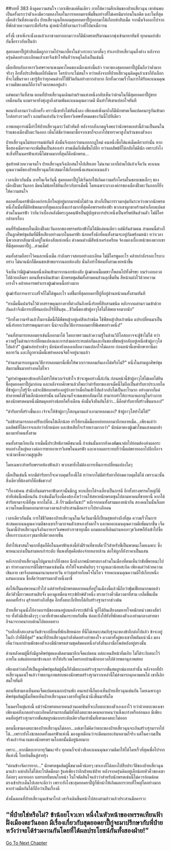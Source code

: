 ##บทที่ 383 ดึงดูดความสนใจ
เวลาเพียงแค่คืนเดียว ภายใต้ความฮึกเหิมของป๋ายเสี่ยวฉุน เขาค้นพบเป็นครั้งแรกว่าตัวเองมีความหลงใหลในการหลอมยาเพิ่มขึ้นอย่างที่ไม่เคยมีมาก่อนในอดีต และในที่สุดเมื่อเช้าวันที่สองมาถึง ป๋ายเสี่ยวฉุนก็หลอมสุดยอดยาปี้กู่ออกมาได้เกือบห้าสิบเม็ด จากนั้นจึงออกไปจากที่พักด้วยความกระตือรือร้น มุ่งหน้าไปยังลานกว้างที่ไปมาเมื่อวาน

ครั้งนี้ เขาเพิ่งจะนั่งลงแล้วเอาขวดยาออกมาวางก็มีนักพรตปริมาณมากพุ่งเข้ามาหาทันที ทุกคนแย่งชิงกันซื้อราวกับเป็นบ้า

สุดยอดยาปี้กู่ห้าสิบเม็ดถูกกวาดไปจนเกลี้ยงในช่วงระยะเวลาสั้นๆ ทำเอาป๋ายเสี่ยวฉุนอึ้งค้าง หลังจากครุ่นคิดอย่างละเอียดแล้วเขาจึงเข้าใจทันทีว่าเหตุใดถึงเป็นเช่นนี้

เมื่อเทียบกับอาหารวิเศษราคาแพงมหาโหดของเมืองแห่งนี้แล้ว ราคาของสุดยอดยาปี้กู่นั้นถือว่าต่ำมากจริงๆ อีกทั้งประสิทธิผลก็ยังดีมาก ใครบ้างจะไม่สนใจ ทว่าหลังจากที่ป๋ายเสี่ยวฉุนคิดดูแล้วเขาก็ยังเลือกที่จะไม่ขึ้นราคา เขารู้สึกว่าทุกคนต่างก็ใช้ชีวิตกันอย่างยากลำบาก อีกทั้งความเร็วในการได้รับคะแนนคุณความดีของตนก็ถือว่าเร็วมากพออยู่แล้ว

แต่พอมาวันที่สาม ตอนที่ป๋ายเสี่ยวฉุนเดินผ่านร้านแห่งหนึ่งกลับเห็นว่าด้านในก็มีสุดยอดยาปี้กู่ขายเหมือนกัน แถมราคายังพุ่งสูงถึงสามพันคะแนนคุณความดี นั่นทำให้เขาแปลกใจทันที

พอมาถึงลานกว้างอีกครั้ง คราวนี้เขายังไม่ทันนั่งลง เพียงแค่เพิ่งมาถึงก็มีนักพรตเจ็ดแปดคนกรูกันเข้ามาใกล้อย่างรวดเร็ว แถมยังแย่งกันว่าจะซื้อยาวิเศษทั้งหมดของวันนี้ไปทีเดียว

ภาพเหตุการณ์นี้ทำให้ป๋ายเสี่ยวฉุนระวังตัวทันที หลังจากสังเกตดูจึงพบว่านักพรตเหล่านี้ล้วนเป็นคนในร้านของเมืองฝั่งตะวันออก เห็นได้ชัดว่าพอมาซื้อจากเขาก็จะเอาไปขายราคาสูงในร้านของตัวเอง

ป๋ายเสี่ยวฉุนไม่สบอารมณ์ทันที ดังนั้นจึงบอกว่าตนออกกฎใหม่ คนหนึ่งซื้อได้แค่เม็ดเดียวเท่านั้น หากซื้อสองเม็ดราคาจะเพิ่มขึ้นเป็นสองเท่า สามเม็ดก็เพิ่มขึ้นไปอีก ทว่าผลลัพธ์ที่ได้กลับไม่ดีนัก เพราะยังไงซะสิ่งที่ในนครฟ้าแห่งนี้ไม่ขาดมากที่สุดก็คือนักพรต...

สุดท้ายด้วยความจนใจ ป๋ายเสี่ยวฉุนจึงเลิกสนใจไปเสียเลย ไม่นานเวลาก็ผ่านไปแล้วเจ็ดวัน คะแนนคุณความดีของป๋ายเสี่ยวฉุนก็สะสมมาได้เกือบหนึ่งแสนคะแนนแล้ว

เวลาเดียวกันนั้น ภายในเจ็ดวันนี้ สุดยอดยาปี้กู่ได้เริ่มก่อให้เกิดความครึกโครมในขอบเขตเล็กๆ ของเมืองฝั่งตะวันออก มีคนไม่น้อยได้ยินเกี่ยวกับยาเม็ดนี้ โดยเฉพาะบางองค์กรของเมืองฝั่งตะวันออกก็ยิ่งให้ความสนใจ

ตลอดทั้งนครฟ้ามีองคก์กรเล็กใหญ่อยู่มากมายนับไม่ถ้วน ต่างก็เป็นการรวมกลุ่มกันระหว่างพวกนักพรต หนึ่งในนั้นที่มีอิทธิพลมากที่สุดและแข็งแกร่งมากที่สุดคือพรรคท้องฟ้า พวกเขาผูกขาดร้านค้าเกือบแปดสส่วนในนครฟ้า ว่ากันว่าเบื้องหลังมีตระกูลคนฟ้าเป็นผู้บัญชาการประหนึ่งเป็นทรัพย์สินส่วนตัว ไม่มีใครกล้าหาเรื่อง

คนที่รับผิดชอบในเมืองฝั่งตะวันออกของพรรคท้องฟ้าไม่ได้มีแค่คนเดียว แต่มีกันสามคน สามคนนี้ต่างก็เป็นลูกศิษย์ชุดส้มที่มีชื่อเสียงอย่างมากในนครฟ้า น้อยครั้งนักที่คนทั้งสามจะอยู่กันพร้อมหน้า ทว่าเวลานี้พวกเขากลับมานั่งอยู่ในห้องลับแห่งหนึ่ง ต่างคนต่างมีสีหน้าเคร่งเครียด จ้องมองเบื้องหน้าของพวกเขาที่มีสุดยอดยาปี้กู่...สามเม็ด!

คนทั้งสามถือยาไว้คนละหนึ่งเม็ด กำลังตรวจสอบอย่างละเอียด ไม่มีใครพูดอะไร คล้ายกำลังรออะไรบางอย่าง ไม่นานนักก็มีคนขอเข้าพบจากนอกห้องลับ นั่นถึงทำให้คนทั้งสามเงยหน้าขึ้น

จึงเห็นว่ามีผู้เฒ่าคนหนึ่งเดินเข้ามาจากนอกห้องลับ ผู้เฒ่าคนนี้ผมขาวโพลนไปทั้งศีรษะ บนร่างอบอวลไปด้วยกลิ่นยา ตอนที่เขาเดินเข้ามา นักพรตชุดส้มทั้งสามคนล้วนลุกขึ้นยืน สีหน้าแฝงไว้ด้วยความเกรงใจ คล้ายเคารพยำเกรงผู้เฒ่าคนนี้อย่างมาก

ผู้เฒ่ารับการคารวะเสร็จก็ไม่ได้พูดอะไร แต่ชี้มาที่สุดยอดยาปี้กู่ที่อยู่ด้านหน้าคนทั้งสามทันที

“ยาเม็ดนี้แฝงเร้นไว้ด้วยสรรพคุณทางยาที่ต่างกันถึงหนึ่งร้อยยี่สิบสามชนิด หลังจากผสานรวมเข้าด้วยกันแล้วจึงมีการเปลี่ยนแปลงไร้ที่สิ้นสุด...ชีวิตนี้ของข้าผู้อาวุโสไม่ได้พบเจอมากนัก”

“อีกทั้งความจริงแล้วในยาเม็ดนี้ก็มีพืชหญ้าอยู่แค่สิบเก้าชนิด ใช้พืชหญ้าสิบเก้าชนิด แปรเปลี่ยนมาเป็นหนึ่งร้อยกว่าสรรพคุณทางยา นี่น่าจะเป็นวิธีการหลอมยาที่พิเศษอย่างหนึ่ง!”

“คนที่สามารถหลอมยาเช่นนี้ออกมาได้ โดยภาพรวมแล้วความรู้ในด้านวิถีโอสถอาจจะสู้ข้าไม่ได้ ทว่าความรู้ในด้านการเปลี่ยนแปลงและการส่งผลกระทบต่อกันและกันของพืชหญ้ากลับอยู่เหนือข้าผู้อาวุโสไปแล้ว!” ผู้เฒ่าเอ่ยปากช้าๆ นัยน์ตายังหลงเหลือความแปลกใจไม่คลาย ก่อนหน้านี้เขาศึกษายานี่มาหลายวัน และก็ถูกยาเม็ดนี้เขย่าคลอนจิตใจอยู่นานแล้ว

“ท่านสามารถอนุมานวิธีการหลอมยานี่เพื่อให้พวกเราหลอมกันเองได้หรือไม่?” หนึ่งในสามลูกศิษย์ชุดส้มถามขึ้นมาอย่างอดไม่ไหว

“ดูท่าคำพูดของข้าคงยังไม่ทำให้พวกเจ้าเข้าใจ ข้าจะพูดอย่างนี้ล่ะกัน ก่อนหน้านี้ข้าผู้อาวุโสไม่เคยได้ยินชื่อสุดยอดยาปี้กู่มาก่อน และหลังจากศึกษาแล้วก็พบว่าตำรับยาของยาเม็ดนี้ไม่ถือเป็นตำรับยาประเภทใดที่ข้าผู้อาวุโสรู้จัก แม้จะมีข้อบกพร่องอยู่บ้างทว่าเมื่อกินเข้าไปแล้วกลับไม่เป็นอะไรมาก อย่างมากก็แค่ทำลายพลังชีวิตเล็กน้อยเท่านั้น แต่ไม่นานก็จะชดเชยกลับมาได้ สามารถทำให้การเผาผลาญในร่างกายของนักพรตคนหนึ่งมีสมดุลอย่างน้อยก็ครึ่งเดือน ดังนั้นจึงยืนยันได้ว่า...นี่คือตำรับยาที่สร้างขึ้นมาเอง!”

“ตำรับยาที่สร้างขึ้นเอง เจ้าจะให้ข้าผู้อาวุโสอนุมานแล้วเอามาหลอมเอง? ข้าผู้อาวุโสทำไม่ได้!”

“แต่ข้าสามารถลองปรับเปลี่ยนได้เล็กน้อย ทำให้ยาเม็ดนี้แยกย่อยออกมาอีกหลายเม็ด...เพียงแต่ว่าผลลัพธ์ที่ได้อาจจะแย่กว่าสักหน่อย และข้อเสียก็จะร้ายแรงมากกว่า” นัยน์ตาของผู้เฒ่าโชนแสงคมกล้า มองมายังคนทั้งสาม

คนทั้งสามเงียบงัน ยาเม็ดนี้ประสิทธิภาพดีขนาดนี้ ถ้าเช่นนั้นหากยังคงพัฒนาต่อไปย่อมต้องส่งผลกระทบอย่างใหญ่หลวงต่อการขายอาหารวิเศษในนครฟ้า และหากผลกระทบที่ว่านี้แผ่ขยายออกไปอีกก็อาจจะนำมาซึ่งความสูญเสีย

โดยเฉพาะสำหรับพรรคท้องฟ้าแล้ว พวกเขายิ่งไม่ต้องการเห็นการเปลี่ยนแปลงใดๆ

เมื่อเป็นเช่นนี้ หากมีตำรับยาก็จะควบคุมเรื่องนี้ได้ ทว่าหากไม่มีตำรับยาก็ย่อมควบคุมไม่ได้ เพราะฉะนั้นสิ่งเดียวที่ต้องทำก็คือขัดขวาง!

“เรื่องฆ่าคน สำนักอันตมรรคาฟ้าดารานั้นมีกฎ หากเลี่ยงได้จงเลี่ยงเป็นการดี อีกทั้งทางพรรคใหญ่ก็มีท่าทีเช่นนี้เหมือนกัน ถ้าเช่นนั้นเรื่องนี้คงต้องไหว้วานให้สหายนักพรตซุนไปตามหาคนที่ขายยานี้ หากได้ตำรับยามาจะดีที่สุด หากไม่ได้...หึ ก็ร่วมมือกันซะ!” หลังจากคนทั้งสามมองหน้ากัน สองคนในนั้นก็เผยความโหดเหี้ยมออกมาทางดวงตาแล้วประสานมือคารวะไปทางอีกคน

เวลาเดียวกันนั้น การใช้ชีวิตของป๋ายเสี่ยวฉุนในเจ็ดวันมานี้ก็เปี่ยมสุขอย่างถึงที่สุด ความเร็วในการสะสมคะแนนคุณความดีของเขาเร็วมากจนตัวเขาเองยังตกใจ และพอคะแนนคุณความดีเพิ่มมากขึ้น เจ็ดวันมานี้ป๋ายเสี่ยวฉุนจึงกินอาหารวิเศษอย่างราชาทุกมื้อ แถมตอนที่เดินผ่านหออาวุธวิเศษก็ยังเข้าไปซื้อเสื้อเกราะและอาวุธมาทีเดียวหลายชิ้น

ที่ทำให้เขาสนใจมากที่สุดก็คือในนครฟ้าแห่งนี้ยังมีร้านที่ขายสัตว์ไว้สำหรับขี่เป็นพาหนะโดยเฉพาะ ซึ่งพาหนะแบ่งเป็นสามหกเก้าระดับ ที่แพงที่สุดคือต้องจ่ายหลายล้าน ต่อให้ถูกก็ยังราคาเป็นแสน

หลังจากป๋ายเสี่ยวฉุนไปดูมาแล้วก็ยิ่งชอบ นึกถึงภาพนักพรตบางส่วนในเมืองที่ตนเห็นว่าขับขี่พาหนะไปมา ท่าทางมากบารมีไม่ธรรมดาเช่นนั้น ทำให้ใจเขาคันยิบๆ ราวถูกแมวน้อยสะกิด เพียงแต่ว่าด้วยความเขินอาย เขาจึงอดทนมานานหลายวัน ทว่าสุดท้ายก็อดใจไม่ไหว จ่ายคะแนนคุณความดีไปเกือบหนึ่งแสนคะแนน ซื้อสัตว์รบธรรมดาตัวหนึ่งมาขี่

ต่อให้เป็นแค่พาหนะทั่วไป แต่สำหรับนักพรตหลายคนที่อยู่ในเมืองนี้แล้วนี่ถือว่าฟุ่มเฟือยมากพอแล้ว สัตว์ตัวนี้ยาวพอสามสิบจั้ง มองดูเหมือนจระเข้ยักษ์ตัวหนึ่ง ตรงหว่างคิ้วมีดวงตาที่สาม เกล็ดขึ้นเต็มตลอดทั้งร่าง ดุร้ายอย่างถึงที่สุด อีกทั้งตบะก็เทียบได้กับสร้างฐานรากช่วงต้น

ป๋ายเสี่ยวฉุนนั่งโอ้อวดบารมีของตนอยู่บนหลังจระเข้ตัวนี้ หูก็ได้ยินเสียงลมหายใจหนักหน่วงของสัตว์รบ ทั้งยังมีเสียงตึงๆๆ เวลาที่เท้าของมันกระทบกับพื้น ห้อตะบึงไปยังที่พักของตัวเองท่ามกลางสายตาอิจฉาจากคนรอบด้านไปตลอดทาง

“รออีกสักสองสามวันข้าจะเปลี่ยนที่พักเสียหน่อย ที่นี่ไม่เหมาะสมกับฐานะของข้าอีกต่อไปแล้ว ข้าจะอยู่ในถ้ำ ถ้ำที่ดีที่สุด!” ขณะที่ป๋ายเสี่ยวฉุนกำลังคิดอย่างลำพองใจ ดวงตาทั้งคู่ของเขาก็พลันแน่วนิ่ง มองเห็นว่านอกบ้านพักของตัวเองมีนักพรตสวมชุดส้มคนหนึ่งกำลังยืนเอามือไพล่หลังอยู่ตรงนั้น

ด้านหลังคนผู้นี้ยังมีลูกศิษย์ชุดแดงติดตามมาอีกเจ็ดแปดคน แต่ละคนสีหน้าอิ่มเอิบ ไม่ได้ระงับตบะไว้ภายใน แต่แผ่ออกมาข้างนอก ทำให้บริเวณโดยรอบบ้านพักอบอวลไปด้วยพลานุภาพสยบ

เพียงแต่ว่าต่อให้เป็นลูกศิษย์ชุดส้มผู้นั้นก็ยังมีตบะแค่สร้างฐานรากขั้นสมบูรณ์แบบเท่านั้น หลังจากที่ป๋ายเสี่ยวฉุนแน่ใจแล้วว่าพลานุภาพสยบของนักพรตสร้างฐานรากเหล่านี้ไม่สามารถคุกคามตนได้ เขาก็เลิกสนใจทันที

ตอนที่เขามองเห็นคนเจ็ดแปดคนนอกบ้านพัก คนเหล่านี้ก็มองเห็นป๋ายเสี่ยวฉุนเช่นกัน โดยเฉพาะลูกศิษย์ชุดส้มผู้นั้นที่พอเห็นป๋ายเสี่ยวฉุนดวงตาทั้งคู่ก็แน่วนิ่งขึ้นมาทันใด

ในนครใหญ่แห่งนี้ แม้ว่านักพรตหลายคนล้วนเคยชินที่จะเก็บตบะของตัวเองเอาไว้ ทว่าด้วยตบะของเขา เพียงแค่สังเกตอย่างละเอียดก็สามารถสัมผัสได้ถึงตบะของคนหลายคนว่าแข็งแกร่งหรืออ่อนแอ มีเพียงคนที่อยู่สร้างฐานรากขั้นสมบูรณ์แบบระดับเดียวกันเท่านั้นที่เขามองตบะไม่ออก

ตอนนี้เขามองตบะของป๋ายเสี่ยวฉุนไม่ออก...แต่เขาไม่คิดว่าตบะของป๋ายเสี่ยวฉุนจะเกินสร้างฐานรากไปได้...เพราะยังไงซะตลอดทั้งนครฟ้าแห่งนี้ มองดูเหมือนว่าจะมีคนเยอะล้นหลามก็จริง แต่ในความเป็นจริงแล้วจำนวนของนักพรตรวมโอสถนั้นมีอยู่น้อยมาก

เพราะ...หากมีตบะยาอายุวัฒนะจริง ทุกคนก็จะช่วงชิงคะแนนคุณความดีมาให้ได้โดยเร็วที่สุดเพื่อไปจากที่แห่งนี้ โบยบินขึ้นสู่สายรุ้ง

“ค่อนข้างจัดการยาก...” นักพรตชุดส้มผู้นี้ขมวดคิ้วน้อยๆ เขาเองก็ได้ลองไปสืบประวัติของป๋ายเสี่ยวฉุนมาแล้ว แต่กลับไม่ได้อะไรติดมือมา รู้แค่เพียงว่าอีกฝ่ายแซ่ป๋าย หลังจากครุ่นคิดอยู่เล็กน้อยหัวคิ้วของเขาก็ค่อยๆ คลายออก เผยรอยยิ้มบนใบหน้า ในใจตัดสินใจแล้วว่าสำหรับนักพรตเช่นนี้ไม่ควรอ้อมค้อม ตรงเข้าประเด็นไปเลยจะดีกว่า เพราะยังไงซะสุดยอดยาปี้กู่ก็ชักนำให้เกิดผลกระทบที่ใหญ่โตอย่างมาก หากร่วมมือกันได้ก็ถือว่าเป็นเรื่องดี

ดังนั้นตอนที่ป๋ายเสี่ยวฉุนเข้ามาใกล้ เขาจึงเดินขึ้นหน้าไปสองสามก้าวแล้วประสานมือคารวะ

“พี่ป๋ายใช่หรือไม่? ข้าน้อยโจวเทา หนึ่งในหัวหน้าของพรรคเทียนฟ้าฝั่งเมืองตะวันออก มีเรื่องเกี่ยวกับสุดยอดยาปี้กู่จะมาปรึกษากับพี่ป๋าย หวังว่าจะได้ร่วมงานกันโดยที่ได้ผลประโยชน์กันทั้งสองฝ่าย!”
------




[Go To Next Chapter]( ./6.md)